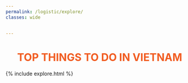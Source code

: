 ```yaml
---
permalink: /logistic/explore/
classes: wide


---
```

<center><h1 style="color: #f15c21;">TOP THINGS TO DO IN VIETNAM </h1> </center>

{% include explore.html %}
